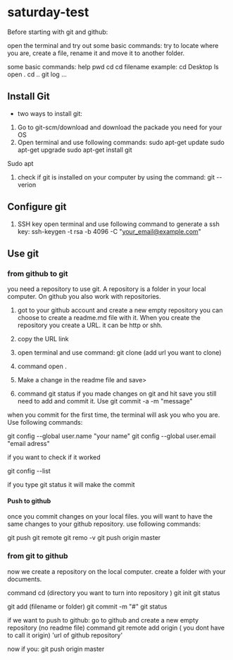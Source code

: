 # saturday-test


Before starting with git and github:
  
open the terminal and try out some basic commands: 
try to locate where you are, create a file, rename it and move it to another folder.

  some basic commands:
  help <!-- shows a bunch of commands and definitions-->
  pwd <!-- tells you in which directory(folder) you are in-->
  cd  <!-- change directory. locates you back to the root of your computer-->
  cd filename <!-- just like you would click on a folder to enter it. it moves you up to the folder you type-->
      example:  cd Desktop <!--when you type this, now you are inside the Desktop-->
  ls <!--lists files inside directory you are currently at-->
  open . <!--it opens file in the finder on your computer-->
  cd .. <!--lets you go up one directory-->
  git log <!-- shows history of your commits-->
  ...

  ## Install Git 
  - two ways to install git:

  1. Go to git-scm/download and download the packade you need for your OS
  2. Open terminal and use following commands:
  sudo apt-get update 
  sudo apt-get upgrade
  sudo apt-get install git

  <!-- COMMANDS definition-->
  Sudo <!-- Means: superuser do. allows you to run  programs as a super user, aka root user, which is the most powerful user-->
  apt <!-- Advanced packaging tool. Allows to perfon installation of new software packages-->

  1. check if git is installed on your computer by using the command:
      git --verion <!-- if git is installed you will get a lot of explantion-->
      
  
  ## Configure git

  1. SSH key <!-- this will store pasword of github so you dont have to do it every time you want to push, pull,...-->
  open terminal and use following command to generate a ssh key:
  ssh-keygen -t rsa -b 4096 -C "your_email@example.com"


  ## Use git

  ### from github to git
  you need a repository to use git. 
  A repository is a folder in your local computer.
  On github you also work with repositories.

  1. got to your github account and create a new empty repository
     you can choose to create a readme.md file with it. 
     When you create the repository you create a URL. it can be http or shh.

  2. copy the URL link
  3. open terminal and use command:
      git clone (add url you want to clone) <!-- this will make a copy of the repository on github to your local computer-->
  4. command open . <!--this will open the file or folder you just cloned-->
  5. Make a change in the readme file and save>
  5. command git status
  if you made changes on git and hit save you still need to add and commit it. Use 
  git commit -a -m "message"<!--  commit saves changes and -a tells git to commit all changes and -m "" adds a message to the commit-->

  when you commit for the first time, the terminal will ask you who you are. Use following commands:

  git config --global user.name "your name"
  git config --global user.email "email adress" <!-- use same email as github account-->

  if you want to check if it worked

  git config --list <!-- this lists config settings for git on local computer-->

  if you type 
  git status
  it will make the commit <!--on your local computer, not on github-->

  <!--sometimes you can get into VIM (a terminal based text editor )
  to get out use :q to get out of it-->

#### Push to github

once you commit changes on your local files. you will want to have the same changes to your github repository. use following commands:

git push <!-- if this doesnt work you will have to specify which remote you want to push to on github-->
  git remote <!-- it lists remotes associated with project, usually github calls it origin--> 
  git remo -v <!-- verbose, it will show the url of the remote->
  git origin <!-- this will not be enough, you have to specify which maste-->
  git push origin master <!-- you have to specify in which branch you want to push. for now just use the master branch-->

  ### from git to github

  now we create a repository on the local computer.
  create a folder with your documents.

  command
  cd (directory you want to turn into repository )
  git init <!--turns the folder into git repository-->
  git status<!--it will tell you that you have untracked files-->
  
  <!-- 
  you will have to save the file on file system 
  add the file (it adds the file to a staging area> this comes in handy when you have many changes)
  and commit it to gti
  -->
  git add (filename or folder)
  git commit -m "#"
  git status <!-- it will say "on branch master, nothing to commit..." when the commit succeded-->

  if we want to push to github:
  go to github and create a new empty repository (no readme file)
  command
  git remote add origin ( you dont have to call it origin) 'url of github repository'

  now if you:
  git push origin master <!--it will push the commits to github-->

  

